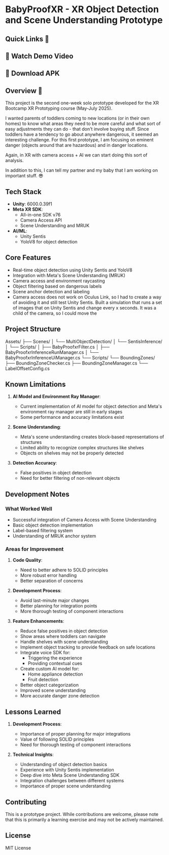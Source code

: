 # BabyProofXR - XR Object Detection and Scene Understanding Prototype

## Quick Links 🔗
## 🎥 Watch Demo Video
## 📱 Download APK

## Overview 🎯
This project is the second one-week solo prototype developed for the XR Bootcamp XR Prototyping course (May-July 2025). 

I wanted parents of toddlers coming to new locations (or in their own homes) to know what areas they need to be more careful and what sort of easy adjustments they can do - that don't involve buying stuff. Since toddlers have a tendency to go about anywhere dangerous, it seemed an interesting challenge. For this first prototype, I am focusing on eminent danger (objects around that are hazardous) and in danger locations.

Again, in XR with camera access + AI we can start doing this sort of analysis.

In addition to this, I can tell my partner and my baby that I am working on important stuff. 😎

## Tech Stack
- **Unity**: 6000.0.39f1
- **Meta XR SDK**: 
  - All-in-one SDK v76
  - Camera Access API
  - Scene Understanding and MRUK
- **AI/ML**: 
  - Unity Sentis
  - YoloV8 for object detection

## Core Features
- Real-time object detection using Unity Sentis and YoloV8
- Integration with Meta's Scene Understanding (MRUK)
- Camera access and environment raycasting
- Object filtering based on dangerous labels
- Scene anchor detection and labeling
- Camera access does not work on Oculus Link, so I had to create a way of avoiding it and still test Unity Sentis. Built a simulation that runs a set of images that on Unity Sentis and change every x seconds. It was a child of the camera, so I could move the 

## Project Structure
Assets/
├── Scenes/
│ └── MultiObjectDetection/
│ └── SentisInference/
│ └── Scripts/
│ ├── BabyProofxrFilter.cs
│ ├── BabyProofxrInferenceRunManager.cs
│ └── BabyProofxrInferenceUiManager.cs
└── Scripts/
└── BoundingZones/
├── BoundingZoneChecker.cs
├── BoundingZoneManager.cs
└── LabelOffsetConfig.cs


## Known Limitations
1. **AI Model and Environment Ray Manager**:
   - Current implementation of AI model for object detection and Meta's environment ray manager are still in early stages
   - Some performance and accuracy limitations exist

2. **Scene Understanding**:
   - Meta's scene understanding creates block-based representations of structures
   - Limited ability to recognize complex structures like shelves
   - Objects on shelves may not be properly detected

3. **Detection Accuracy**:
   - False positives in object detection
   - Need for better filtering of non-relevant objects

## Development Notes
### What Worked Well
- Successful integration of Camera Access with Scene Understanding
- Basic object detection implementation
- Label-based filtering system
- Understanding of MRUK anchor system

### Areas for Improvement
1. **Code Quality**:
   - Need to better adhere to SOLID principles
   - More robust error handling
   - Better separation of concerns

2. **Development Process**:
   - Avoid last-minute major changes
   - Better planning for integration points
   - More thorough testing of component interactions

3. **Feature Enhancements**:
   - Reduce false positives in object detection
   - Show areas where toddlers can navigate
   - Handle shelves with scene understanding
   - Implement object tracking to provide feedback on safe locations
   - Integrate voice SDK for:
     - Triggering the experience
     - Providing contextual cues
   - Create custom AI model for:
     - Home appliance detection
     - Fruit detection
   - Better object categorization
   - Improved scene understanding
   - More accurate danger zone detection

## Lessons Learned
1. **Development Process**:
   - Importance of proper planning for major integrations
   - Value of following SOLID principles
   - Need for thorough testing of component interactions

2. **Technical Insights**:
   - Understanding of object detection basics
   - Experience with Unity Sentis implementation
   - Deep dive into Meta Scene Understanding SDK
   - Integration challenges between different systems
   - Importance of proper scene understanding

## Contributing
This is a prototype project. While contributions are welcome, please note that this is primarily a learning exercise and may not be actively maintained.

## License
MIT License